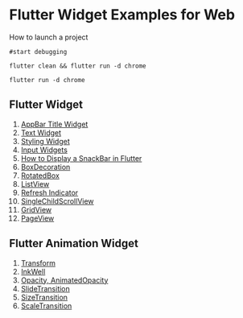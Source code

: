 # Flutter Widget Examples for Web

How to launch a project

`#start debugging`

`flutter clean && flutter run -d chrome`

`flutter run -d chrome`

## Flutter Widget
1. [AppBar Title Widget](projects/widgets/w01_appbar_title_widget)
2. [Text Widget](projects/widgets/w02_text_widget)
3. [Styling Widget](projects/widgets/w03_style_widget)
4. [Input Widgets](projects/widgets/w04_input_widgets)
5. [How to Display a SnackBar in Flutter](projects/widgets/w05_snackBar)
6. [BoxDecoration](projects/widgets/w06_boxDecoration)
7. [RotatedBox](projects/widgets/w07_rotatedBox)
8. [ListView](projects/widgets/w08_listView)
9. [Refresh Indicator](projects/widgets/w09_refreshIndicator)
10. [SingleChildScrollView](projects/widgets/w10_singleChildScrollView)
11. [GridView](projects/widgets/w11_GridView)
12. [PageView](projects/widgets/w12_PageView)

## Flutter Animation Widget
1. [Transform](projects/animation%20widgets/aw01_Transform)
2. [InkWell](projects/animation%20widgets/aw02_InkWell)
3. [Opacity, AnimatedOpacity](projects/animation%20widgets/aw03_Opacity)
4. [SlideTransition](projects/animation%20widgets/aw04_SlideTransition)
5. [SizeTransition](projects/animation%20widgets/aw05_SizeTransition)
6. [ScaleTransition](projects/animation%20widgets/aw06_ScaleTransition)
